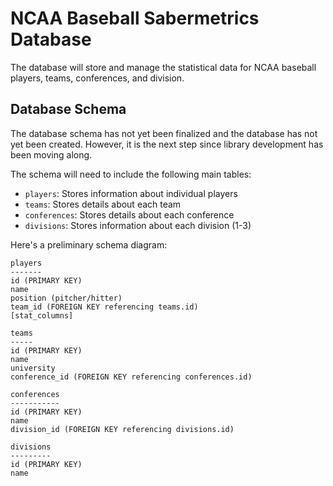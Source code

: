 # NCAA Baseball Sabermetrics Database

The database will store and manage the statistical data for NCAA baseball players, teams, conferences, and division.

## Database Schema

The database schema has not yet been finalized and the database has not yet been created. However, it is the next step since library development has been moving along.

The schema will need to include the following main tables:
* `players`: Stores information about individual players
* `teams`: Stores details about each team
* `conferences`: Stores details about each conference
* `divisions`: Stores information about each division (1-3)

Here's a preliminary schema diagram:

```
players
-------
id (PRIMARY KEY)
name
position (pitcher/hitter)
team_id (FOREIGN KEY referencing teams.id)
[stat_columns]

teams
-----
id (PRIMARY KEY)
name
university
conference_id (FOREIGN KEY referencing conferences.id)

conferences
-----------
id (PRIMARY KEY)
name
division_id (FOREIGN KEY referencing divisions.id)

divisions
---------
id (PRIMARY KEY)
name
```